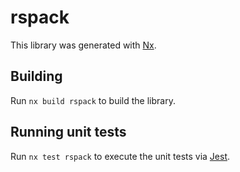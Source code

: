# rspack

This library was generated with [Nx](https://nx.dev).

## Building

Run `nx build rspack` to build the library.

## Running unit tests

Run `nx test rspack` to execute the unit tests via [Jest](https://jestjs.io).
